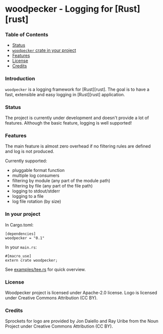 # woodpecker - Logging for [Rust][rust]

### Table of Contents

* [Status](#status)
* [`woodpecker` crate in your project](#in-your-project)
* [Features](#features)
* [License](#license)
* [Credits](#credits)

### Introduction

`woodpecker` is a logging framework for [Rust][rust].
The goal is to have a fast, extensible and easy logging in [Rust][rust] application.

### Status

The project is currently under development and doesn't provide a lot of features.
Although the basic feature, logging is well supported!

### Features
The main feature is almost zero overhead if no filtering rules are defined and log is not produced.

Currently supported:
* pluggable format function
* multiple log consumers
* filtering by module (any part of the module path)
* filtering by file (any part of the file path)
* logging to stdout/stderr
* logging to a file
* log file rotation (by size)


### In your project

In Cargo.toml:

```
[dependencies]
woodpecker = "0.1"
```

In your `main.rs`:

```
#[macro_use]
extern crate woodpecker;
```

See [examples/tee.rs](examples/tee.rs) for quick overview.

### License
Woodpecker project is licensed under Apache-2.0 license.
Logo is licensed under Creative Commons Attribution (CC BY).

### Credits
Sprockets for logo are provided by Jon Daiello and Ray Uribe from the Noun Project under Creative Commons Attribution (CC BY).

